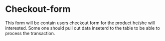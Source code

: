 # Checkout-form
This form will be contain users checkout form for the product he/she will interested. Some one should pull out data inseterd to the table to be able to process the transaction. 
